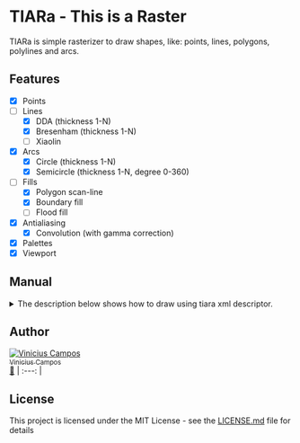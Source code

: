 # TIARa - This is a Raster 

TIARa is simple rasterizer to draw shapes, like: points, lines, polygons, polylines and arcs.

## Features

* [x] Points
* [ ] Lines
    * [x] DDA (thickness 1-N)
    * [x] Bresenham (thickness 1-N)
    * [ ] Xiaolin
* [x] Arcs
    * [x] Circle (thickness 1-N)
    * [x] Semicircle (thickness 1-N, degree 0-360)
* [ ] Fills
    * [x] Polygon scan-line
    * [x] Boundary fill
    * [ ] Flood fill
* [x] Antialiasing
    * [x] Convolution (with gamma correction)
* [x] Palettes
* [x] Viewport

## Manual

<details><summary> The description below shows how to draw using tiara xml descriptor.</summary>

### scene

The default scenes produces an image with 800wx600h, with black background and have the following structure:
```xml
<scene>  
</scene>
```
#### Parameters
- **width**: Width of image [OPTIONAL]
- **height**: Height of image [OPTIONAL]
- **name**: File path of image result [OPTIONAL]
- **centerx** : Define the center of image on axis-x [OPTIONAL]
- **centery** : Define the center of image on axis-y [OPTIONAL]

#### Example

```xml
<scene width="300" height="200" name="scenes/images/circle" centerx="150" centery="100">
</scene>
```
### point

Paint a pixel (R,G,B) of a scene with specific color.

#### Parameters
- **x**: Point on axis-x
- **y**: Point on axis-y
- **color**: Color of the point [OPTIONAL]

#### Example

```xml
<scene width="10" height="10" name="scenes/images/point">
  <point x="5" y="5" color="yellow"/>
</scene>
```

### line

Create a line between two points with specific color.

#### Parameters
- **x1**: First point on axis-x
- **y1**: First point on axis-y
- **x2**: Second point on axis-x
- **y2** : Second point on axis-y
- **color** : Color of the line [OPTIONAL]
- **thickness** : Define the thickness of line [OPTIONAL]
- **alg** : Define the line algorithm implementation (dda or bresenham) [OPTIONAL]

#### Example

```xml
<scene width="300" height="200" name="scenes/images/line">
  <line x1="10" y1="10" x2="150" y2="150" color="red" thickness="10" alg="Bresenham"/>
</scene>
```

### polygon

Create a closed segment of lines, where the last point connects to the first.

#### Parameters
- **border-color**\*: Define the color of border. [OPTIONAL]
- **fill-color**\*: Define the inside color. [OPTIONAL]
- **thickness** : Define the thickness of polygon border [OPTIONAL]
- **p** : Define a vertex of polygon [OPTIONAL]

\*: These parameter are optional, but it is necessary provide at least one of them.

#### Example

```xml
<scene name="scenes/images/polygon">
  <polygon border-color="white" fill-color="red" thickness="1">
		<p x="600" y="200"/>
		<p x="750" y="180"/>
		<p x="400" y="500"/>
		<p x="790" y="350"/>
	</polygon>
</scene>
```

### polyline

Create a unclosed segment of lines. But it may be closed if the first and the last points are equals.

#### Parameters
- **color**: Define the color of border. [OPTIONAL]
- **thickness** : Define the thickness border [OPTIONAL]
- **p** : Define a vertex of polygon [OPTIONAL]

#### Example

```xml
<scene width="300" height="200" name="scenes/images/polyline">
	<polyline color="red" thickness="1">
		<p x="75" y="200"/>
		<p x="75" y="50"/>
		<p x="100" y="100"/>
		<p x="200" y="100"/>
		<p x="225" y="50"/>
		<p x="225" y="200"/>
	</polyline>
</scene>
```

### arc

Create circles or arcs between 0-360 degrees.

#### Parameters
- **x**: Center point on axis-x
- **y**: Center point on axis-y
- **radius**: Define the the radius of arc
- **border-color**\*: Define the color of border. [OPTIONAL]
- **fill-color**\*: Define the inside color. [OPTIONAL]
- **thickness** : Define the thickness of polygon border [OPTIONAL]
- **trigger** : Define a point to fire the filling. [OPTIONAL]

#### Example

```xml
<scene width="300" height="200" name="scenes/images/arc" centerx="150" centery="100">
	<arc x="0" y="0" radius="20" border-color="olive" fill-color="purple" thickness="5">
		<trigger x="0" y="0"/>
	</arc>
</scene>
```
### pallete

Provides for the scene a color palette\* to use as names of colors.

\*: Each color of file has to be the following structure:
    [color_name] [r_color] [g_color] [b_color]

Ex:

```
red 255 0 0 
green 0 255 0
blue 0 0 255
```

#### Parameters
- **file**: File path of color palete

#### Example

```xml
<scene>
	<pallete file="palletes/paleta.txt"/>
</scene>
```
</details>

## Author

[![Vinicius Campos](https://avatars.githubusercontent.com/Vinihcampos?s=100)<br /><sub>Vinicius Campos</sub>](http://lattes.cnpq.br/4806707968253342)<br />[👀](https://github.com/Vinihcampos/tiara/commits?author=Vinihcampos)
| :---: | 

## License

This project is licensed under the MIT License - see the [LICENSE.md](LICENSE) file for details
